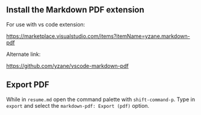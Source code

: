 ## Install the Markdown PDF extension

For use with vs code extension: 

<https://marketplace.visualstudio.com/items?itemName=yzane.markdown-pdf>

Alternate link: 

<https://github.com/yzane/vscode-markdown-pdf>

## Export PDF

While in `resume.md` open the command palette with `shift-command-p`.
Type in `export` and select the `markdown-pdf: Export (pdf)` option.
